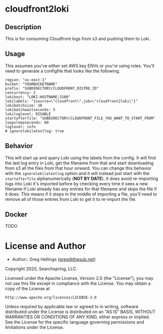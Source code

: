 cloudfront2loki
===============

## Description
This is for consuming Cloudfront logs from s3 and pushing them to Loki.

## Usage

This assumes you've either set AWS key ENVs or you're using roles. You'll need to generate a configfile that looks like the following.

```
region: "us-east-1"
bucket: "YOURBUCKETNAME"
prefix: "SUBDIRECTORY/CLOUDFRONT_DISTRO_ID"
concurrency: 2
lokihost: "LOKI-HOSTNAME:3100"
lokilabels: "{source=\"cloudfront\",job=\"cloudfront2loki\"}"
lokibatchsize: 10
lokibatchwaitseconds: 5
lokiloglevel: DISABLE
startafterfile: "SUBDIRECTORY/CLOUDFRONT_FILE_YOU_WANT_TO_START_FROM"
loopsleepseconds: 60
loglevel: info
# ignorelokilatestlog: true
```

## Behavior

This will start up and query Loki using the labels from the config.  It will find the last log entry in Loki, get the filename from that and start downloading from s3 all the files from that hour onward.  You can change this behavior with the ```ignorelokilatestlog``` option and it will instead just start with the ```startafterfile``` alphanumerically (**NOT BY DATE**).  It does avoid re-importing logs into Loki it's imported before by checking every time it sees a new filename if Loki already has any entries for that filename and skips the file if it does.  This means if it stops in the middle of importing a file, you'll need to remove all of those entries from Loki to get it to re-import the file.

## Docker

TODO



License and Author
==================

* Author:: Greg Hellings (<greg@thesub.net>)


Copyright 2020, Searchspring, LLC.

Licensed under the Apache License, Version 2.0 (the "License");
you may not use this file except in compliance with the License.
You may obtain a copy of the License at

    http://www.apache.org/licenses/LICENSE-2.0

Unless required by applicable law or agreed to in writing, software
distributed under the License is distributed on an "AS IS" BASIS,
WITHOUT WARRANTIES OR CONDITIONS OF ANY KIND, either express or implied.
See the License for the specific language governing permissions and
limitations under the License.